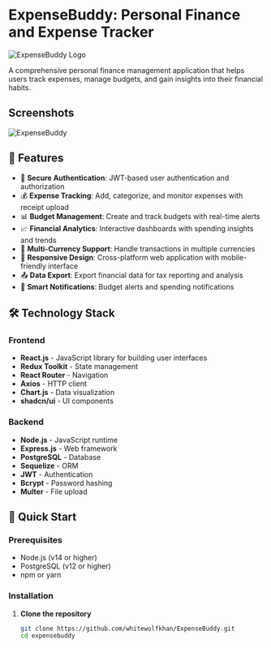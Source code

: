 # ExpenseBuddy: Personal Finance and Expense Tracker

![ExpenseBuddy Logo](https://img.shields.io/badge/ExpenseBuddy-v1.0.0-blue?style=for-the-badge&logo=react&logoColor=61DAFB)


A comprehensive personal finance management application that helps users track expenses, manage budgets, and gain insights into their financial habits.


## Screenshots
![ExpenseBuddy](<img width="1366" height="628" alt="Screenshot (133)" src="https://github.com/user-attachments/assets/6d9f029a-f385-4c42-a9cc-04c9634337b4" />
)


## 🌟 Features

- 🔐 **Secure Authentication**: JWT-based user authentication and authorization
- 💰 **Expense Tracking**: Add, categorize, and monitor expenses with receipt upload
- 📊 **Budget Management**: Create and track budgets with real-time alerts
- 📈 **Financial Analytics**: Interactive dashboards with spending insights and trends
- 💱 **Multi-Currency Support**: Handle transactions in multiple currencies
- 📱 **Responsive Design**: Cross-platform web application with mobile-friendly interface
- 📤 **Data Export**: Export financial data for tax reporting and analysis
- 🔔 **Smart Notifications**: Budget alerts and spending notifications

## 🛠 Technology Stack

### Frontend
- **React.js** - JavaScript library for building user interfaces
- **Redux Toolkit** - State management
- **React Router** - Navigation
- **Axios** - HTTP client
- **Chart.js** - Data visualization
- **shadcn/ui** - UI components

### Backend
- **Node.js** - JavaScript runtime
- **Express.js** - Web framework
- **PostgreSQL** - Database
- **Sequelize** - ORM
- **JWT** - Authentication
- **Bcrypt** - Password hashing
- **Multer** - File upload

## 🚀 Quick Start

### Prerequisites
- Node.js (v14 or higher)
- PostgreSQL (v12 or higher)
- npm or yarn

### Installation

1. **Clone the repository**
   ```bash
   git clone https://github.com/whitewolfkhan/ExpenseBuddy.git
   cd expensebuddy
   ```
